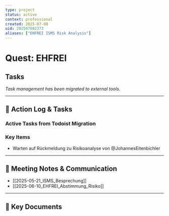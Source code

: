 ```yaml
---
type: project
status: active
context: professional
created: 2025-07-08
uid: 202507082373
aliases: ["EHFREI ISMS Risk Analysis"]
---
```


# Quest: EHFREI

## Tasks

*Task management has been migrated to external tools.*

---

## 📝 Action Log & Tasks

### Active Tasks from Todoist Migration
### Key Items
- Warten auf Rückmeldung zu Risikoanalyse von @JohannesEitenbichler


---
## 💬 Meeting Notes & Communication
- [[2025-05-21_ISMS_Besprechung]]
- [[2025-06-10_EHFREI_Abstimmung_Risiko]]

---
## 📎 Key Documents
